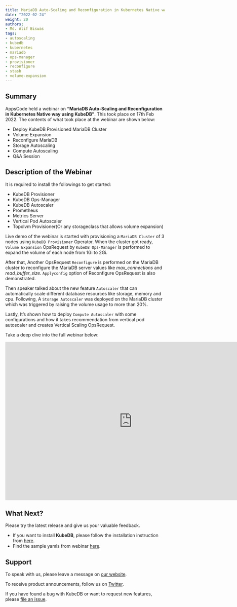 ```yaml
---
title: MariaDB Auto-Scaling and Reconfiguration in Kubernetes Native way using KubeDB
date: "2022-02-24"
weight: 20
authors:
- Md. Alif Biswas
tags:
- autoscaling
- kubedb
- kubernetes
- mariadb
- ops-manager
- provisioner
- reconfigure
- stash
- volume-expansion
---
```


## Summary

AppsCode held a webinar on **“MariaDB Auto-Scaling and Reconfiguration in Kubernetes Native way using KubeDB”**. This took place on 17th Feb 2022. The contents of what took place at the webinar are shown below:
- Deploy KubeDB Provisioned MariaDB Cluster
- Volume Expansion
- Reconfigure MariaDB
- Storage Autoscaling
- Compute Autoscaling
- Q&A Session


## Description of the Webinar

It is required to install the followings to get started:
- KubeDB Provisioner 
- KubeDB Ops-Manager
- KubeDB Autoscaler
- Prometheus
- Metrics Server
- Vertical Pod Autoscaler
- Topolvm Provisioner(Or any storageclass that allows volume expansion)


Live demo of the webinar is started with provisioning a `MariaDB Cluster` of 3 nodes using `KubeDB Provisioner` Operator. When the cluster got ready, `Volume Expansion` OpsRequest by `KubeDB Ops-Manager`  is performed to expand the volume of each node from 1Gi to 2Gi. 

After that, Another OpsRequest `Reconfigure` is performed on the MariaDB cluster to reconfigure the MariaDB server values like _max_connections_ and _read_buffer_size_.  `Applyconfig` option of Reconfigure OpsRequest is also demonstrated.

Then speaker talked about the new feature `Autoscaler`  that can automatically scale different database resources like storage, memory and cpu. Following, A `Storage Autoscaler` was deployed on the MariaDB cluster which was triggered by raising the volume usage to more than 20%.

Lastly, It’s shown how to deploy `Compute Autoscaler` with some configurations and how it takes recommendation from vertical pod autoscaler and creates Vertical Scaling OpsRequest.

  Take a deep dive into the full webinar below:

<iframe style="height: 500px; width: 800px" src="https://youtube.com/embed/wg1kJGkFXdg" title="YouTube video player" frameborder="0" allow="accelerometer; autoplay; clipboard-write; encrypted-media; gyroscope; picture-in-picture" allowfullscreen></iframe>

## What Next?

Please try the latest release and give us your valuable feedback.

* If you want to install **KubeDB**, please follow the installation instruction from [here](https://kubedb.com/docs/v2022.02.22/setup/).
* Find the sample yamls from webinar [here](https://github.com/kubedb/project/tree/master/demo/mariadb/webinar-2022.02.17).


## Support

To speak with us, please leave a message on [our website](https://appscode.com/contact/).

To receive product announcements, follow us on [Twitter](https://twitter.com/KubeVault).

If you have found a bug with KubeDB or want to request new features, please [file an issue](https://github.com/kubedb/project/issues/new).
